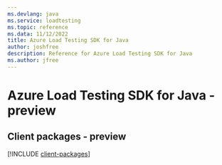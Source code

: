 ```yaml
---
ms.devlang: java
ms.service: loadtesting
ms.topic: reference
ms.data: 11/12/2022
title: Azure Load Testing SDK for Java
author: joshfree
description: Reference for Azure Load Testing SDK for Java
ms.author: jfree
---
```

# Azure Load Testing SDK for Java - preview

## Client packages - preview
[!INCLUDE [client-packages](load-testing-client-index.md)]